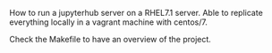 How to run a jupyterhub server on a RHEL7.1 server.
Able to replicate everything locally in a vagrant machine with centos/7.

Check the Makefile to have an overview of the project.